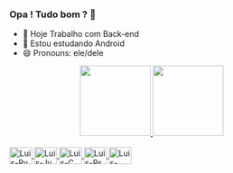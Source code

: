 ### Opa ! Tudo bom ? 👋 
- 🔭 Hoje Trabalho com Back-end
- 🌱 Estou estudando Android
- 😄 Pronouns: ele/dele

<div align="center">
  <a href="https://github.com/LuisEdu21">
  <img height="125em" src="https://github-readme-stats.vercel.app/api?username=LuisEdu21&show_icons=true&theme=gruvbox&include_all_commits=true&count_private=true"/>
  <img height="125em" src="https://github-readme-stats.vercel.app/api/top-langs/?username=LuisEdu21&layout=compact&langs_count=7&theme=gruvbox"/>

</div>
<div style="display: inline_block"><br>
  <img align="center" alt="Luis-Py" height="30" width="40" src="https://cdn.jsdelivr.net/gh/devicons/devicon/icons/python/python-original-wordmark.svg">
  <img align="center" alt="Luis-Jv" height="30" width="40" src="https://cdn.jsdelivr.net/gh/devicons/devicon/icons/java/java-original-wordmark.svg">
  <img align="center" alt="Luis-C" height="30" width="40" src="https://cdn.jsdelivr.net/gh/devicons/devicon/icons/c/c-original.svg">
  <img align="center" alt="Luis-Ps" height="30" width="40" src="https://cdn.jsdelivr.net/gh/devicons/devicon/icons/photoshop/photoshop-line.svg">
  <img align="center" alt="Luis-Docker" height="30" width="40" src="https://cdn.jsdelivr.net/gh/devicons/devicon/icons/docker/docker-original-wordmark.svg">
</div>

##
